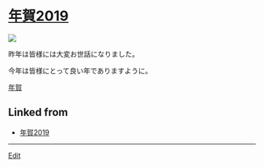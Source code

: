 ---
---
# [年賀2019](/年賀2019)

![](https://i.gyazo.com/8c792ff50987a127902ec09244ffe25a.png)

昨年は皆様には大変お世話になりました。

今年は皆様にとって良い年でありますように。



[年賀](/年賀)



## Linked from

* [年賀2019](年賀2019.md)


----
[Edit](https://github.com/vitroid/vitroid.github.io/edit/master/MD/年賀2019.md)
